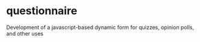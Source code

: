 # questionnaire
Development of a javascript-based dynamic form for quizzes, opinion polls, and other uses
